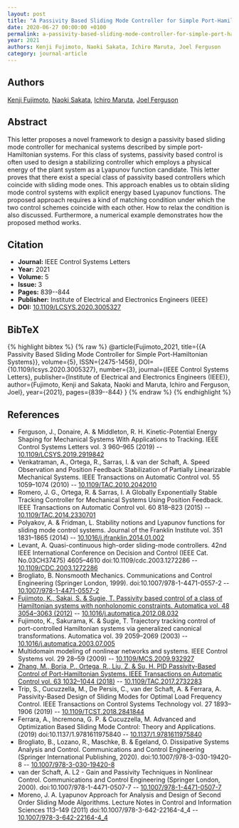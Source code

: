 ```yaml
---
layout: post
title: "A Passivity Based Sliding Mode Controller for Simple Port-Hamiltonian Systems"
date: 2020-06-27 00:00:00 +0100
permalink: a-passivity-based-sliding-mode-controller-for-simple-port-hamiltonian-systems
year: 2021
authors: Kenji Fujimoto, Naoki Sakata, Ichiro Maruta, Joel Ferguson
category: journal-article
---
```

 
## Authors
[Kenji Fujimoto](authors/kenji-fujimoto), [Naoki Sakata](authors/naoki-sakata), [Ichiro Maruta](authors/ichiro-maruta), [Joel Ferguson](authors/joel-ferguson)
 
## Abstract
This letter proposes a novel framework to design a passivity based sliding mode controller for mechanical systems described by simple port-Hamiltonian systems. For this class of systems, passivity based control is often used to design a stabilizing controller which employs a physical energy of the plant system as a Lyapunov function candidate. This letter proves that there exist a special class of passivity based controllers which coincide with sliding mode ones. This approach enables us to obtain sliding mode control systems with explicit energy based Lyapunov functions. The proposed approach requires a kind of matching condition under which the two control schemes coincide with each other. How to relax the condition is also discussed. Furthermore, a numerical example demonstrates how the proposed method works.
 
## Citation
- **Journal:** IEEE Control Systems Letters
- **Year:** 2021
- **Volume:** 5
- **Issue:** 3
- **Pages:** 839--844
- **Publisher:** Institute of Electrical and Electronics Engineers (IEEE)
- **DOI:** [10.1109/LCSYS.2020.3005327](https://doi.org/10.1109/LCSYS.2020.3005327)
 
## BibTeX
{% highlight bibtex %}
{% raw %}
@article{Fujimoto_2021,
  title={{A Passivity Based Sliding Mode Controller for Simple Port-Hamiltonian Systems}},
  volume={5},
  ISSN={2475-1456},
  DOI={10.1109/lcsys.2020.3005327},
  number={3},
  journal={IEEE Control Systems Letters},
  publisher={Institute of Electrical and Electronics Engineers (IEEE)},
  author={Fujimoto, Kenji and Sakata, Naoki and Maruta, Ichiro and Ferguson, Joel},
  year={2021},
  pages={839--844}
}
{% endraw %}
{% endhighlight %}
 
## References
- Ferguson, J., Donaire, A. & Middleton, R. H. Kinetic-Potential Energy Shaping for Mechanical Systems With Applications to Tracking. IEEE Control Systems Letters vol. 3 960–965 (2019) -- [10.1109/LCSYS.2019.2919842](https://doi.org/10.1109/LCSYS.2019.2919842)
- Venkatraman, A., Ortega, R., Sarras, I. & van der Schaft, A. Speed Observation and Position Feedback Stabilization of Partially Linearizable Mechanical Systems. IEEE Transactions on Automatic Control vol. 55 1059–1074 (2010) -- [10.1109/TAC.2010.2042010](https://doi.org/10.1109/TAC.2010.2042010)
- Romero, J. G., Ortega, R. & Sarras, I. A Globally Exponentially Stable Tracking Controller for Mechanical Systems Using Position Feedback. IEEE Transactions on Automatic Control vol. 60 818–823 (2015) -- [10.1109/TAC.2014.2330701](https://doi.org/10.1109/TAC.2014.2330701)
- Polyakov, A. & Fridman, L. Stability notions and Lyapunov functions for sliding mode control systems. Journal of the Franklin Institute vol. 351 1831–1865 (2014) -- [10.1016/j.jfranklin.2014.01.002](https://doi.org/10.1016/j.jfranklin.2014.01.002)
- Levant, A. Quasi-continuous high-order sliding-mode controllers. 42nd IEEE International Conference on Decision and Control (IEEE Cat. No.03CH37475) 4605–4610 doi:10.1109/cdc.2003.1272286 -- [10.1109/CDC.2003.1272286](https://doi.org/10.1109/CDC.2003.1272286)
- Brogliato, B. Nonsmooth Mechanics. Communications and Control Engineering (Springer London, 1999). doi:10.1007/978-1-4471-0557-2 -- [10.1007/978-1-4471-0557-2](https://doi.org/10.1007/978-1-4471-0557-2)
- [Fujimoto, K., Sakai, S. & Sugie, T. Passivity based control of a class of Hamiltonian systems with nonholonomic constraints. Automatica vol. 48 3054–3063 (2012)](passivity-based-control-of-a-class-of-hamiltonian-systems-with-nonholonomic-constraints) -- [10.1016/j.automatica.2012.08.032](https://doi.org/10.1016/j.automatica.2012.08.032)
- Fujimoto, K., Sakurama, K. & Sugie, T. Trajectory tracking control of port-controlled Hamiltonian systems via generalized canonical transformations. Automatica vol. 39 2059–2069 (2003) -- [10.1016/j.automatica.2003.07.005](https://doi.org/10.1016/j.automatica.2003.07.005)
- Multidomain modeling of nonlinear networks and systems. IEEE Control Systems vol. 29 28–59 (2009) -- [10.1109/MCS.2009.932927](https://doi.org/10.1109/MCS.2009.932927)
- [Zhang, M., Borja, P., Ortega, R., Liu, Z. & Su, H. PID Passivity-Based Control of Port-Hamiltonian Systems. IEEE Transactions on Automatic Control vol. 63 1032–1044 (2018)](pid-passivity-based-control-of-port-hamiltonian-systems) -- [10.1109/TAC.2017.2732283](https://doi.org/10.1109/TAC.2017.2732283)
- Trip, S., Cucuzzella, M., De Persis, C., van der Schaft, A. & Ferrara, A. Passivity-Based Design of Sliding Modes for Optimal Load Frequency Control. IEEE Transactions on Control Systems Technology vol. 27 1893–1906 (2019) -- [10.1109/TCST.2018.2841844](https://doi.org/10.1109/TCST.2018.2841844)
- Ferrara, A., Incremona, G. P. & Cucuzzella, M. Advanced and Optimization Based Sliding Mode Control: Theory and Applications. (2019) doi:10.1137/1.9781611975840 -- [10.1137/1.9781611975840](https://doi.org/10.1137/1.9781611975840)
- Brogliato, B., Lozano, R., Maschke, B. & Egeland, O. Dissipative Systems Analysis and Control. Communications and Control Engineering (Springer International Publishing, 2020). doi:10.1007/978-3-030-19420-8 -- [10.1007/978-3-030-19420-8](https://doi.org/10.1007/978-3-030-19420-8)
- van der Schaft, A. L2 - Gain and Passivity Techniques in Nonlinear Control. Communications and Control Engineering (Springer London, 2000). doi:10.1007/978-1-4471-0507-7 -- [10.1007/978-1-4471-0507-7](https://doi.org/10.1007/978-1-4471-0507-7)
- Moreno, J. A. Lyapunov Approach for Analysis and Design of Second Order Sliding Mode Algorithms. Lecture Notes in Control and Information Sciences 113–149 (2011) doi:10.1007/978-3-642-22164-4_4 -- [10.1007/978-3-642-22164-4_4](https://doi.org/10.1007/978-3-642-22164-4_4)

